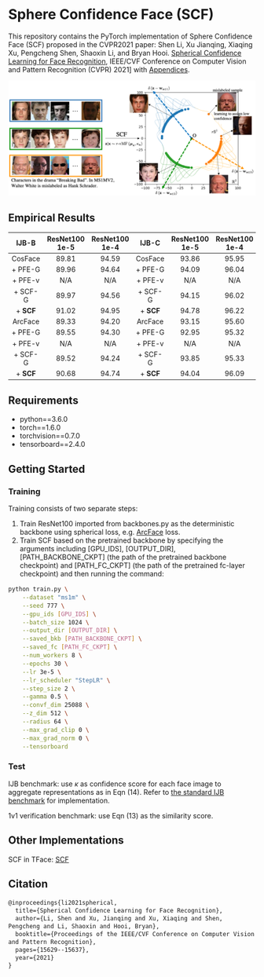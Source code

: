 # Sphere Confidence Face (SCF)

This repository contains the PyTorch implementation of Sphere Confidence Face (SCF) proposed in the CVPR2021 paper: Shen Li, Xu Jianqing, Xiaqing Xu, Pengcheng Shen, Shaoxin Li, and Bryan Hooi. [Spherical Confidence Learning for Face Recognition](https://openaccess.thecvf.com/content/CVPR2021/papers/Li_Spherical_Confidence_Learning_for_Face_Recognition_CVPR_2021_paper.pdf), IEEE/CVF Conference on Computer Vision and Pattern Recognition (CVPR) 2021] with [Appendices](https://openaccess.thecvf.com/content/CVPR2021/supplemental/Li_Spherical_Confidence_Learning_CVPR_2021_supplemental.pdf).

<p align="center">
   <img src="scf_illustr.png" title="roc" width="850" />
</p>

## Empirical Results
|    IJB-B    | ResNet100 1e-5 | ResNet100 1e-4  |    IJB-C    | ResNet100 1e-5 | ResNet100 1e-4  |
| :------------: | :--------------: | :------: | :------------: | :--------------: | :------: |
| CosFace |       89.81       | 94.59  | CosFace |       93.86       | 95.95  |
| + PFE-G |       89.96       | 94.64  | + PFE-G |       94.09       | 96.04  |
| + PFE-v  |      N/A       |  N/A  |  + PFE-v  |      N/A       |  N/A  |
| + SCF-G  |       89.97       | 94.56  |  + SCF-G  |       94.15       | 96.02  |
| + **SCF**     |       91.02      | 94.95  |  + **SCF**     |       94.78     | 96.22  |
| ArcFace |       89.33       | 94.20  | ArcFace |       93.15       | 95.60  |
| + PFE-G |       89.55       | 94.30  |  + PFE-G |       92.95       | 95.32 |
| + PFE-v  |      N/A       |  N/A  |  + PFE-v  |      N/A       |  N/A  |
| + SCF-G  |       89.52       | 94.24  |  + SCF-G  |       93.85       | 95.33  |
| + **SCF**     |       90.68      | 94.74  |  + **SCF**     |       94.04      | 96.09  |

## Requirements
* python==3.6.0
* torch==1.6.0
* torchvision==0.7.0
* tensorboard==2.4.0

## Getting Started
### Training
Training consists of two separate steps:
1. Train ResNet100 imported from backbones.py as the deterministic backbone using spherical loss, e.g. [ArcFace](https://github.com/deepinsight/insightface/tree/master/recognition/arcface_torch) loss.
2. Train SCF based on the pretrained backbone by specifying the arguments including [GPU_IDS], [OUTPUT_DIR], [PATH_BACKBONE_CKPT] (the path of the pretrained backbone checkpoint) and [PATH_FC_CKPT] (the path of the pretrained fc-layer checkpoint) and then running the command:

``` bash
python train.py \
    --dataset "ms1m" \
    --seed 777 \
    --gpu_ids [GPU_IDS] \
    --batch_size 1024 \
    --output_dir [OUTPUT_DIR] \
    --saved_bkb [PATH_BACKBONE_CKPT] \
    --saved_fc [PATH_FC_CKPT] \
    --num_workers 8 \
    --epochs 30 \
    --lr 3e-5 \
    --lr_scheduler "StepLR" \
    --step_size 2 \
    --gamma 0.5 \
    --convf_dim 25088 \
    --z_dim 512 \
    --radius 64 \
    --max_grad_clip 0 \
    --max_grad_norm 0 \
    --tensorboard
```

### Test

IJB benchmark: use $\kappa$ as confidence score for each face image to aggregate representations as in Eqn (14). Refer to [the standard IJB benchmark](https://github.com/deepinsight/insightface/tree/master/recognition/_evaluation_/ijb) for implementation.

1v1 verification benchmark: use Eqn (13) as the similarity score.

## Other Implementations
SCF in TFace: [SCF](https://github.com/Tencent/TFace/tree/master/tasks/scf)

## Citation
```
@inproceedings{li2021spherical,
  title={Spherical Confidence Learning for Face Recognition},
  author={Li, Shen and Xu, Jianqing and Xu, Xiaqing and Shen, Pengcheng and Li, Shaoxin and Hooi, Bryan},
  booktitle={Proceedings of the IEEE/CVF Conference on Computer Vision and Pattern Recognition},
  pages={15629--15637},
  year={2021}
}
```
